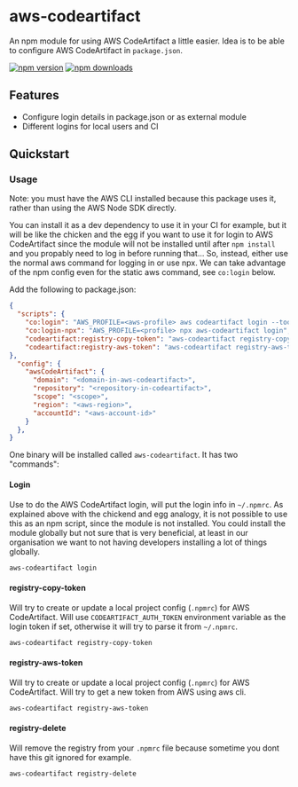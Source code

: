 # aws-codeartifact

An npm module for using AWS CodeArtifact a little easier. Idea is to be able to configure AWS CodeArtifact in `package.json`.

[![npm version](https://img.shields.io/npm/v/aws-codeartifact.svg?style=flat-square)](https://www.npmjs.org/package/aws-codeartifact)
[![npm downloads](https://img.shields.io/npm/dm/aws-codeartifact.svg?style=flat-square)](http://npm-stat.com/charts.html?package=aws-codeartifact&from=2015-08-01)

## Features

- Configure login details in package.json or as external module
- Different logins for local users and CI

## Quickstart

### Usage

Note: you must have the AWS CLI installed because this package uses it, rather than using the AWS Node SDK directly.

You can install it as a dev dependency to use it in your CI for example, but it will be like the chicken and the egg if you want to use it for login to AWS CodeArtifact since the module will not be installed until after `npm install` and you propably need to log in before running that... So, instead, either use the normal aws command for logging in or use npx. We can take advantage of the npm config even for the static aws command, see `co:login` below.

Add the following to package.json:

```json
{
  "scripts": {
    "co:login": "AWS_PROFILE=<aws-profile> aws codeartifact login --tool npm --namespace ${npm_package_config_awsCodeArtifact_scope} --repository ${npm_package_config_awsCodeArtifact_repository} --domain ${npm_package_config_awsCodeArtifact_domain}",
    "co:login-npx": "AWS_PROFILE=<profile> npx aws-codeartifact login",
    "codeartifact:registry-copy-token": "aws-codeartifact registry-copy-token",
    "codeartifact:registry-aws-token": "aws-codeartifact registry-aws-token"
},
  "config": {
    "awsCodeArtifact": {
      "domain": "<domain-in-aws-codeartifact>",
      "repository": "<repository-in-codeartifact>",
      "scope": "<scope>",
      "region": "<aws-region>",
      "accountId": "<aws-account-id>"
    }
  },
}
```

One binary will be installed called `aws-codeartifact`. It has two "commands":

#### Login

Use to do the AWS CodeArtifact login, will put the login info in `~/.npmrc`. As explained above with the chickend and egg analogy, it is not possible to use this as an npm script, since the module is not installed. You could install the module globally but not sure that is very beneficial, at least in our organisation we want to not having developers installing a lot of things globally.

```bash
aws-codeartifact login
```

#### registry-copy-token

Will try to create or update a local project config (`.npmrc`) for AWS CodeArtifact. Will use `CODEARTIFACT_AUTH_TOKEN` environment variable as the login token if set, otherwise it will try to parse it from `~/.npmrc`.

```bash
aws-codeartifact registry-copy-token
```

#### registry-aws-token

Will try to create or update a local project config (`.npmrc`) for AWS CodeArtifact. Will try to get a new token from AWS using aws cli.

```bash
aws-codeartifact registry-aws-token
```

#### registry-delete

Will remove the registry from your `.npmrc` file because sometime you dont have this git ignored for example.

```bash
aws-codeartifact registry-delete
```

